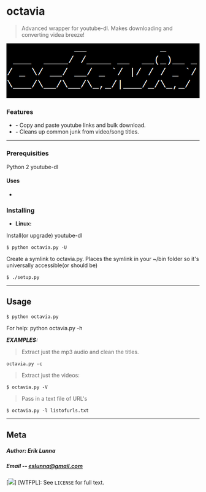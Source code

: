 # octavia
> Advanced wrapper for youtube-dl. Makes downloading and converting videa breeze!

![](logo.png)

### Features
- **-** Copy and paste youtube links and bulk download.
- **-** Cleans up common junk from video/song titles.

---

### Prerequisities
Python 2
youtube-dl

#### Uses
* 


### Installing
- **Linux:**

Install(or upgrade) youtube-dl
```
$ python octavia.py -U
```

Create a symlink to octavia.py. Places the symlink in your ~/bin folder so it's universally accessible(or should be)

```
$ ./setup.py
```

---

## Usage
```
$ python octavia.py
```
For help: python octavia.py -h

***EXAMPLES:***
> Extract just the mp3 audio and clean the titles.
```
octavia.py -c
```

> Extract just the videos:
```
$ octavia.py -V
```

> Pass in a text file of URL's
```
$ octavia.py -l listofurls.txt
```

---


## Meta
##### Author: Erik Lunna
##### Email -- eslunna@gmail.com

[![](http://img.shields.io/badge/license-WTFPL-blue.svg)]
[WTFPL]: See ``LICENSE`` for full text.
